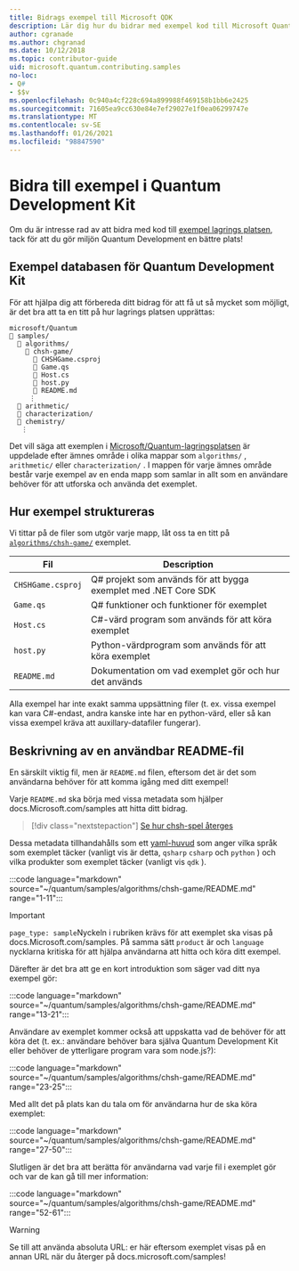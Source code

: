 ```yaml
---
title: Bidrags exempel till Microsoft QDK
description: Lär dig hur du bidrar med exempel kod till Microsoft Quantum Development Kit (QDK).
author: cgranade
ms.author: chgranad
ms.date: 10/12/2018
ms.topic: contributor-guide
uid: microsoft.quantum.contributing.samples
no-loc:
- Q#
- $$v
ms.openlocfilehash: 0c940a4cf228c694a899988f469158b1bb6e2425
ms.sourcegitcommit: 71605ea9cc630e84e7ef29027e1f0ea06299747e
ms.translationtype: MT
ms.contentlocale: sv-SE
ms.lasthandoff: 01/26/2021
ms.locfileid: "98847590"
---
```

# <a name="contributing-samples-to-the-quantum-development-kit"></a>Bidra till exempel i Quantum Development Kit

Om du är intresse rad av att bidra med kod till [exempel lagrings platsen](https://github.com/Microsoft/Quantum), tack för att du gör miljön Quantum Development en bättre plats!

## <a name="the-quantum-development-kit-samples-repository"></a>Exempel databasen för Quantum Development Kit

För att hjälpa dig att förbereda ditt bidrag för att få ut så mycket som möjligt, är det bra att ta en titt på hur lagrings platsen upprättas:

```plaintext
microsoft/Quantum
📁 samples/
  📁 algorithms/
    📁 chsh-game/
      📝 CHSHGame.csproj
      📝 Game.qs
      📝 Host.cs
      📝 host.py
      📝 README.md
     ⋮
  📁 arithmetic/
  📁 characterization/
  📁 chemistry/
   ⋮
```

Det vill säga att exemplen i [Microsoft/Quantum-lagringsplatsen](https://github.com/microsoft/Quantum) är uppdelade efter ämnes område i olika mappar som `algorithms/` , `arithmetic/` eller `characterization/` .
I mappen för varje ämnes område består varje exempel av en enda mapp som samlar in allt som en användare behöver för att utforska och använda det exemplet.

## <a name="how-samples-are-structured"></a>Hur exempel struktureras

Vi tittar på de filer som utgör varje mapp, låt oss ta en titt på [`algorithms/chsh-game/`](https://github.com/microsoft/Quantum/tree/main/samples/algorithms/chsh-game) exemplet.

| Fil              | Description                                                |
|-------------------|------------------------------------------------------------|
| `CHSHGame.csproj` | Q# projekt som används för att bygga exemplet med .NET Core SDK |
| `Game.qs`         | Q# funktioner och funktioner för exemplet                 |
| `Host.cs`         | C#-värd program som används för att köra exemplet                     |
| `host.py`         | Python-värdprogram som används för att köra exemplet                 |
| `README.md`       | Dokumentation om vad exemplet gör och hur det används    |

Alla exempel har inte exakt samma uppsättning filer (t. ex. vissa exempel kan vara C#-endast, andra kanske inte har en python-värd, eller så kan vissa exempel kräva att auxillary-datafiler fungerar).

## <a name="anatomy-of-a-helpful-readme-file"></a>Beskrivning av en användbar README-fil

En särskilt viktig fil, men är `README.md` filen, eftersom det är det som användarna behöver för att komma igång med ditt exempel!

Varje `README.md` ska börja med vissa metadata som hjälper docs.Microsoft.com/samples att hitta ditt bidrag.

> [!div class="nextstepaction"]
> [Se hur chsh-spel återges](https://docs.microsoft.com/samples/microsoft/quantum/validating-quantum-mechanics/)

Dessa metadata tillhandahålls som ett [yaml-huvud](https://dotnet.github.io/docfx/spec/docfx_flavored_markdown.html#yaml-header) som anger vilka språk som exemplet täcker (vanligt vis är detta, `qsharp` `csharp` och `python` ) och vilka produkter som exemplet täcker (vanligt vis `qdk` ).

:::code language="markdown" source="~/quantum/samples/algorithms/chsh-game/README.md" range="1-11":::

> [!IMPORTANT]
> `page_type: sample`Nyckeln i rubriken krävs för att exemplet ska visas på docs.Microsoft.com/samples.
> På samma sätt `product` är och `language` nycklarna kritiska för att hjälpa användarna att hitta och köra ditt exempel.

Därefter är det bra att ge en kort introduktion som säger vad ditt nya exempel gör:

:::code language="markdown" source="~/quantum/samples/algorithms/chsh-game/README.md" range="13-21":::

Användare av exemplet kommer också att uppskatta vad de behöver för att köra det (t. ex.: användare behöver bara själva Quantum Development Kit eller behöver de ytterligare program vara som node.js?):

:::code language="markdown" source="~/quantum/samples/algorithms/chsh-game/README.md" range="23-25":::

Med allt det på plats kan du tala om för användarna hur de ska köra exemplet:

:::code language="markdown" source="~/quantum/samples/algorithms/chsh-game/README.md" range="27-50":::

Slutligen är det bra att berätta för användarna vad varje fil i exemplet gör och var de kan gå till mer information:

:::code language="markdown" source="~/quantum/samples/algorithms/chsh-game/README.md" range="52-61":::

> [!WARNING]
> Se till att använda absoluta URL: er här eftersom exemplet visas på en annan URL när du återger på docs.microsoft.com/samples!
